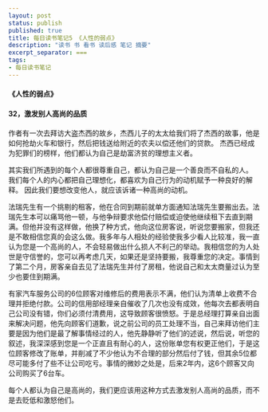 ```yaml
---
layout: post
status: publish
published: true
title: 每日读书笔记5 《人性的弱点》
description: "读书 书 看书 读后感 笔记 摘要"
excerpt_separator: ===
tags:
- 每日读书笔记
---
```


#### 《人性的弱点》 
 
#### 32，激发别人高尚的品质
 
作者有一次去拜访大盗杰西的故乡，杰西儿子的太太给我们将了杰西的故事，他是如何抢劫火车和银行，然后把钱送给附近的农夫以偿还他们的贷款。
杰西已经成为犯罪们的榜样，他们都认为自己是劫富济贫的理想主义者。
 
其实我们所遇到的每个人都很尊重自己，都认为自己是一个善良而不自私的人。
我们每个人的内心都把自己理想化，都喜欢为自己行为的动机赋予一种良好的解释。
因此我们要想改变他人，就应该诉诸一种高尚的动机。
 
法瑞先生有一个挑剔的租客，他在合同到期前就单方面通知法瑞先生要搬出去。法瑞先生本可以痛骂他一顿，与他争辩要求他偿付赔偿或迫使他继续租下去直到期满。但他并没有这样做，他换了种方式，他向这位房客说，听说您要搬家，但我还是不敢相信您真的会这么做。我多年与人相处的经验使我多少看人比较准，我一直认为您是一个高尚的人，不会轻易做出什么损人不利己的举动。我相信您的为人处世是守信誉的，您可以再考虑几天，如果还是坚持要搬，我尊重您的决定。事情到了第二个月，房客亲自去见了法瑞先生并付了房租，他说自己和太太商量过认为至少也要住到期满。
 
有家汽车服务公司的6位顾客对维修后的费用表示不满，他们认为清单上收费不合理并拒绝付款。公司的信用部经理亲自催收了几次也没有成效，他每次去都表明自己公司没有错，你们必须付清费用，这导致顾客很愤怒。于是总经理打算亲自出面来解决问题，他先向顾客们道歉，说之前公司的员工处理不当，自己来拜访他们主要是因为他们是最了解事情经过的人，他先静静听了他们的述说，然后说，听您的叙述，我深深感到您是一个正直且有耐心的人，这份账单您有权更正他们，于是这位顾客修改了账单，并削减了不少他认为不合理的部分然后付了钱，但其余5位都尽可能多付了些不让公司吃亏。事情的微妙之处是，后来2年内，这6个顾客又向公司购买了6台车。
 
每个人都认为自己是高尚的，我们更应该用这种方式去激发别人高尚的品质，而不是去贬低和激怒他们。
